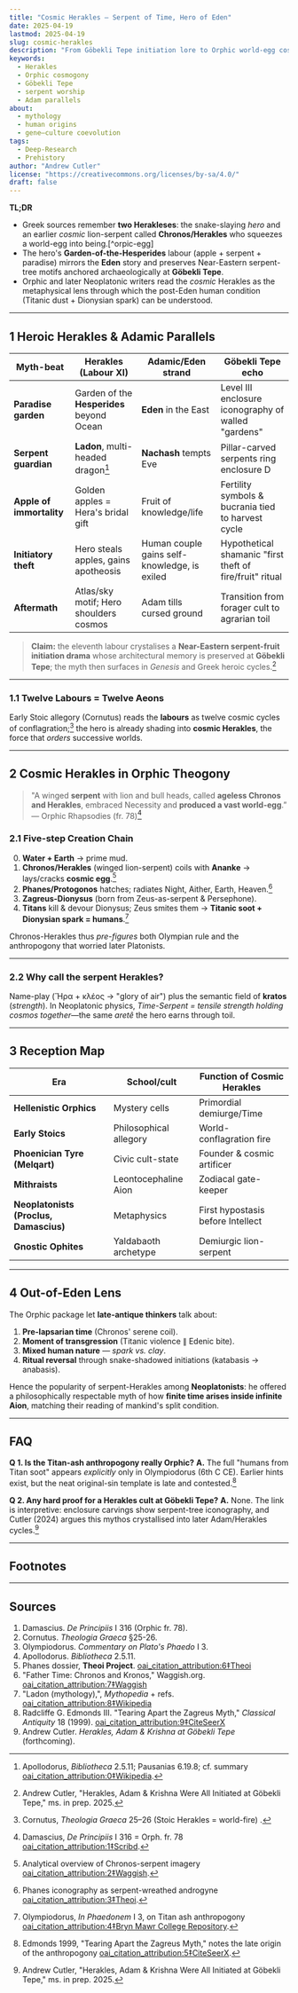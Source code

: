 ```yaml
---
title: "Cosmic Herakles — Serpent of Time, Hero of Eden"
date: 2025-04-19
lastmod: 2025-04-19
slug: cosmic-herakles
description: "From Göbekli Tepe initiation lore to Orphic world-egg cosmology, tracing Herakles' twin careers as Adamic hero and winged time-serpent."
keywords:
  - Herakles
  - Orphic cosmogony
  - Göbekli Tepe
  - serpent worship
  - Adam parallels
about:
  - mythology
  - human origins
  - gene–culture coevolution
tags:
  - Deep-Research
  - Prehistory
author: "Andrew Cutler"
license: "https://creativecommons.org/licenses/by-sa/4.0/"
draft: false
---
```


**TL;DR**

- Greek sources remember **two Herakleses**: the snake-slaying *hero* and an earlier *cosmic* lion-serpent called **Chronos/Herakles** who squeezes a world-egg into being.[^orpic-egg]
- The hero's **Garden-of-the-Hesperides** labour (apple + serpent + paradise) mirrors the **Eden** story and preserves Near-Eastern serpent-tree motifs anchored archaeologically at **Göbekli Tepe**.
- Orphic and later Neoplatonic writers read the *cosmic* Herakles as the metaphysical lens through which the post-Eden human condition (Titanic dust + Dionysian spark) can be understood.

---

## 1 Heroic Herakles & Adamic Parallels

| Myth-beat | Herakles (Labour XI) | Adamic/Eden strand | Göbekli Tepe echo |
|-----------|---------------------|--------------------|-------------------|
| **Paradise garden** | Garden of the **Hesperides** beyond Ocean | **Eden** in the East | Level III enclosure iconography of walled "gardens" |
| **Serpent guardian** | **Ladon**, multi-headed dragon[^ladon] | **Nachash** tempts Eve | Pillar-carved serpents ring enclosure D |
| **Apple of immortality** | Golden apples = Hera's bridal gift | Fruit of knowledge/life | Fertility symbols & bucrania tied to harvest cycle |
| **Initiatory theft** | Hero steals apples, gains apotheosis | Human couple gains self-knowledge, is exiled | Hypothetical shamanic "first theft of fire/fruit" ritual |
| **Aftermath** | Atlas/sky motif; Hero shoulders cosmos | Adam tills cursed ground | Transition from forager cult to agrarian toil |

> **Claim:** the eleventh labour crystalises a **Near-Eastern serpent-fruit initiation drama** whose architectural memory is preserved at **Göbekli Tepe**; the myth then surfaces in *Genesis* and Greek heroic cycles.[^cutler-gt]

---

### 1.1 Twelve Labours = Twelve Aeons
Early Stoic allegory (Cornutus) reads the **labours** as twelve cosmic cycles of conflagration;[^cornutus] the hero is already shading into **cosmic Herakles**, the force that *orders* successive worlds.

---

## 2 Cosmic Herakles in Orphic Theogony

> "A winged **serpent** with lion and bull heads, called **ageless Chronos and Herakles**, embraced Necessity and **produced a vast world-egg**.” — Orphic Rhapsodies (fr. 78)[^rhapsodies]

### 2.1 Five-step Creation Chain

0. **Water + Earth** → prime mud.
1. **Chronos/Herakles** (winged lion-serpent) coils with **Ananke** → lays/cracks **cosmic egg**.[^waggish]
2. **Phanes/Protogonos** hatches; radiates Night, Aither, Earth, Heaven.[^phanes]
3. **Zagreus-Dionysus** (born from Zeus-as-serpent & Persephone).
4. **Titans** kill & devour Dionysus; Zeus smites them → **Titanic soot + Dionysian spark = humans**.[^olymp]

Chronos-Herakles thus *pre-figures* both Olympian rule and the anthropogony that worried later Platonists.

---

### 2.2 Why call the serpent **Herakles**?
Name-play (Ἥρα + κλέος → "glory of air") plus the semantic field of **kratos** (*strength*).  In Neoplatonic physics, *Time-Serpent = tensile strength holding cosmos together*—the same *aretê* the hero earns through toil.

---

## 3 Reception Map

| Era | School/cult | Function of Cosmic Herakles |
|-----|-------------|-----------------------------|
| **Hellenistic Orphics** | Mystery cells | Primordial demiurge/Time |
| **Early Stoics** | Philosophical allegory | World-conflagration fire |
| **Phoenician Tyre (Melqart)** | Civic cult-state | Founder & cosmic artificer |
| **Mithraists** | Leontocephaline Aion | Zodiacal gate-keeper |
| **Neoplatonists (Proclus, Damascius)** | Metaphysics | First hypostasis before Intellect |
| **Gnostic Ophites** | Yaldabaoth archetype | Demiurgic lion-serpent |

---

## 4 Out-of-Eden Lens

The Orphic package let **late-antique thinkers** talk about:

1. **Pre-lapsarian time** (Chronos' serene coil).
2. **Moment of transgression** (Titanic violence ∥ Edenic bite).
3. **Mixed human nature** — *spark vs. clay*.
4. **Ritual reversal** through snake-shadowed initiations (katabasis → anabasis).

Hence the popularity of serpent-Herakles among **Neoplatonists**: he offered a philosophically respectable myth of how **finite time arises inside infinite Aion**, matching their reading of mankind's split condition.

---

## FAQ <!-- retains FAQPage schema support -->

**Q 1. Is the Titan-ash anthropogony really Orphic?**
**A.** The full "humans from Titan soot" appears *explicitly* only in Olympiodorus (6th C CE). Earlier hints exist, but the neat original-sin template is late and contested.[^edmonds]

**Q 2. Any hard proof for a Herakles cult at Göbekli Tepe?**
**A.** None. The link is interpretive: enclosure carvings show serpent-tree iconography, and Cutler (2024) argues this mythos crystallised into later Adam/Herakles cycles.[^cutler-gt]

---

## Footnotes

[^ladon]: Apollodorus, *Bibliotheca* 2.5.11; Pausanias 6.19.8; cf. summary  [oai_citation_attribution:0‡Wikipedia](https://en.wikipedia.org/wiki/Ladon_%28mythology%29?utm_source=chatgpt.com).
[^cornutus]: Cornutus, *Theologia Graeca* 25–26 (Stoic Herakles = world-fire) .
[^rhapsodies]: Damascius, *De Principiis* I 316 = Orph. fr. 78  [oai_citation_attribution:1‡Scribd](https://www.scribd.com/document/754009730/18-1-song?utm_source=chatgpt.com).
[^waggish]: Analytical overview of Chronos-serpent imagery  [oai_citation_attribution:2‡Waggish](https://www.waggish.org/2013/father-time-chronos-and-kronos/?utm_source=chatgpt.com).
[^phanes]: Phanes iconography as serpent-wreathed androgyne  [oai_citation_attribution:3‡Theoi](https://www.theoi.com/Protogenos/Phanes.html?utm_source=chatgpt.com).
[^olymp]: Olympiodorus, *In Phaedonem* I 3, on Titan ash anthropogony  [oai_citation_attribution:4‡Bryn Mawr College Repository](https://repository.brynmawr.edu/cgi/viewcontent.cgi?article=1078&context=classics_pubs&utm_source=chatgpt.com).
[^edmonds]: Edmonds 1999, "Tearing Apart the Zagreus Myth," notes the late origin of the anthropogony  [oai_citation_attribution:5‡CiteSeerX](https://citeseerx.ist.psu.edu/document?doi=6c0597c96922c8cd5978fb4d5aaeb3435167da09&repid=rep1&type=pdf&utm_source=chatgpt.com).
[^cutler-gt]: Andrew Cutler, "Herakles, Adam & Krishna Were All Initiated at Göbekli Tepe," ms. in prep. 2025.

---

## Sources

1. Damascius. *De Principiis* I 316 (Orphic fr. 78).
2. Cornutus. *Theologia Graeca* §25-26.
3. Olympiodorus. *Commentary on Plato's Phaedo* I 3.
4. Apollodorus. *Bibliotheca* 2.5.11.
5. Phanes dossier, **Theoi Project**.  [oai_citation_attribution:6‡Theoi](https://www.theoi.com/Protogenos/Phanes.html?utm_source=chatgpt.com)
6. "Father Time: Chronos and Kronos," Waggish.org.  [oai_citation_attribution:7‡Waggish](https://www.waggish.org/2013/father-time-chronos-and-kronos/?utm_source=chatgpt.com)
7. "Ladon (mythology),", *Mythopedia* + refs.  [oai_citation_attribution:8‡Wikipedia](https://en.wikipedia.org/wiki/Ladon_%28mythology%29?utm_source=chatgpt.com)
8. Radcliffe G. Edmonds III. "Tearing Apart the Zagreus Myth," *Classical Antiquity* 18 (1999).  [oai_citation_attribution:9‡CiteSeerX](https://citeseerx.ist.psu.edu/document?doi=6c0597c96922c8cd5978fb4d5aaeb3435167da09&repid=rep1&type=pdf&utm_source=chatgpt.com)
9. Andrew Cutler. *Herakles, Adam & Krishna at Göbekli Tepe* (forthcoming).